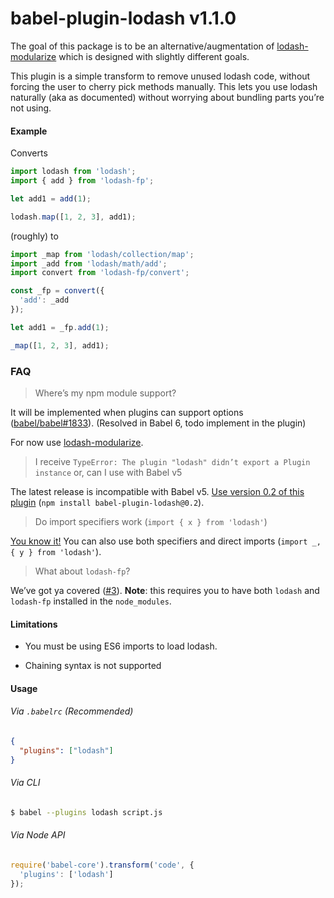 # babel-plugin-lodash v1.1.0

The goal of this package is to be an alternative/augmentation of [lodash-modularize](https://github.com/megawac/lodash-modularize) which is designed with slightly different goals.

This plugin is a simple transform to remove unused lodash code, without forcing the user to cherry pick methods manually. This lets you use lodash naturally (aka as documented) without worrying about bundling parts you’re not using.

#### Example

Converts

```js
import lodash from 'lodash';
import { add } from 'lodash-fp';

let add1 = add(1);

lodash.map([1, 2, 3], add1);
```

(roughly) to

```js
import _map from 'lodash/collection/map';
import _add from 'lodash/math/add';
import convert from 'lodash-fp/convert';

const _fp = convert({
  'add': _add
});

let add1 = _fp.add(1);

_map([1, 2, 3], add1);
```

### FAQ

> Where’s my npm module support?

It will be implemented when plugins can support options ([babel/babel#1833](https://phabricator.babeljs.io/T1833)). (Resolved in Babel 6, todo implement in the plugin)

For now use [lodash-modularize](https://github.com/megawac/lodash-modularize).

> I receive `TypeError: The plugin "lodash" didn’t export a Plugin instance`
> or, can I use with Babel v5

The latest release is incompatible with Babel v5. [Use version 0.2 of this plugin](https://github.com/megawac/babel-plugin-lodash/tree/v0.2.0) (`npm install babel-plugin-lodash@0.2`).

> Do import specifiers work (`import { x } from 'lodash'`)

[You know it!](https://github.com/megawac/babel-plugin-lodash/blob/master/test/fixtures/multi-mix-usage/actual.js) You can also use both specifiers and direct imports (`import _, { y } from 'lodash'`).

> What about `lodash-fp`?

We’ve got ya covered ([#3](https://github.com/megawac/babel-plugin-lodash/pull/3)). **Note**: this requires you to have both `lodash` and `lodash-fp` installed in the `node_modules`.

#### Limitations

- You must be using ES6 imports to load lodash.

- Chaining syntax is not supported

#### Usage

###### Via `.babelrc` (Recommended)

```json
{
  "plugins": ["lodash"]
}
```

###### Via CLI

```sh
$ babel --plugins lodash script.js
```

###### Via Node API

```javascript
require('babel-core').transform('code', {
  'plugins': ['lodash']
});
```

